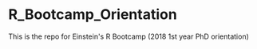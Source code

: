 # R_Bootcamp_Orientation
This is the repo for Einstein's R Bootcamp (2018 1st year PhD orientation)
